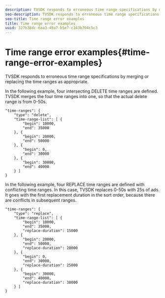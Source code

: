 ```yaml
---
description: TVSDK responds to erroneous time range specifications by merging or replacing the time ranges as appropriate.
seo-description: TVSDK responds to erroneous time range specifications by merging or replacing the time ranges as appropriate.
seo-title: Time range error examples
title: Time range error examples
uuid: 327b38dc-6aa3-49a7-b5e7-c343b704c5c3
---
```


# Time range error examples{#time-range-error-examples}

TVSDK responds to erroneous time range specifications by merging or replacing the time ranges as appropriate.

In the following example, four intersecting DELETE time ranges are defined. TVSDK merges the four time ranges into one, so that the actual delete range is from 0-50s. 

```
"time-ranges": {
    "type": "delete",
    "time-range-list": [ {
        "begin": 10000,
        "end": 35000
    }, {
        "begin": 20000,
        "end": 50000
    }, {
        "begin": 0,
        "end": 30000
    }, {
        "begin": 30000,
        "end": 40000
    } ]
}

```

In the following example, four REPLACE time ranges are defined with conflicting time ranges. In this case, TVSDK replaces 0-50s with 25s of ads. It goes with the first replacement duration in the sort order, because there are conflicts in subsequent ranges. 

```
"time-ranges": {
    "type": "replace",
    "time-range-list": [ {
        "begin": 10000,
        "end": 35000,
        "replace-duration": 15000
    }, {
        "begin": 20000,
        "end": 50000,
        "replace-duration": 20000
    }, {
        "begin": 0,
        "end": 30000,
        "replace-duration": 25000
    }, {
        "begin": 30000,
        "end": 40000,
        "replace-duration": 30000
    } ]
}

```

